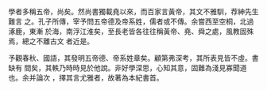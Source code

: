 學者多稱五帝，尚矣。然尚書獨載堯以來，而百家言黃帝，其文不雅馴，荐紳先生難言
之。孔子所傳，宰予問五帝德及帝系姓，儒者或不傳。余嘗西至空桐，北過涿鹿，東漸
於海，南浮江淮矣，至長老皆各往往稱黃帝、堯、舜之處，風教固殊焉，總之不離古文
者近是。

予觀春秋、國語，其發明五帝德、帝系姓章矣。顧第弗深考，其所表見皆不虛。書缺有
間矣，其軼乃時時見於他說。非好學深思，心知其意，固難為淺見寡聞道也。余并論次
，擇其言尤雅者，故著為本紀書首。

